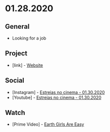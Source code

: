 # 01.28.2020

## General

- Looking for a job

## Project

- \[link\] - [Website](https://nerdcalistenico.com.br)

## Social

- \[Instagram\] - [Estreias no cinema - 01.30.2020](https://www.instagram.com/p/B731CsMBVIz/)
- \[Youtube\] - [Estreias no cinema - 01.30.2020](https://www.youtube.com/watch?v=jbPz-5drJhA)

## Watch

- \[Prime Video\] - [Earth Girls Are Easy](https://letterboxd.com/hemersonvianna/film/earth-girls-are-easy/)
